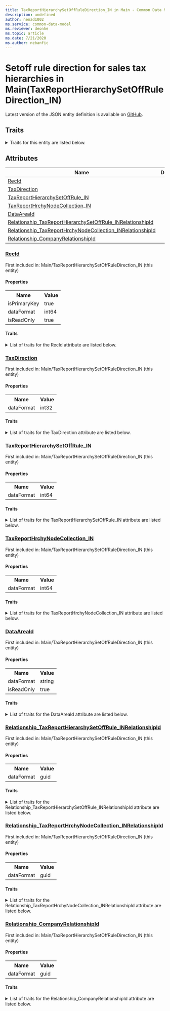 ```yaml
---
title: TaxReportHierarchySetOffRuleDirection_IN in Main - Common Data Model | Microsoft Docs
description: undefined
author: nenad1002
ms.service: common-data-model
ms.reviewer: deonhe
ms.topic: article
ms.date: 7/21/2020
ms.author: nebanfic
---
```


# Setoff rule direction for sales tax hierarchies in Main(TaxReportHierarchySetOffRuleDirection_IN)

  
 Latest version of the JSON entity definition is available on <a href="https://github.com/Microsoft/CDM/tree/master/schemaDocuments/core/operationsCommon/Tables/Finance/Tax/Main/TaxReportHierarchySetOffRuleDirection_IN.cdm.json" target="_blank">GitHub</a>.  

## Traits

<details>
<summary>Traits for this entity are listed below.  
</summary>

**is.identifiedBy**  
  names a specifc identity attribute to use with an entity  <table><tr><th>Parameter</th><th>Value</th><th>Data type</th><th>Explanation</th></tr><tr><td>attribute</td><td>[TaxReportHierarchySetOffRuleDirection_IN/(resolvedAttributes)/RecId](#RecId)</td><td>attribute</td><td></td></tr></table>

**is.CDM.entityVersion**  
  <table><tr><th>Parameter</th><th>Value</th><th>Data type</th><th>Explanation</th></tr><tr><td>versionNumber</td><td>"1.0"</td><td>string</td><td>semantic version number of the entity</td></tr></table>

**is.application.releaseVersion**  
  <table><tr><th>Parameter</th><th>Value</th><th>Data type</th><th>Explanation</th></tr><tr><td>releaseVersion</td><td>"10.0.13.0"</td><td>string</td><td>semantic version number of the application introducing this entity</td></tr></table>

**is.localized.displayedAs**  
  Holds the list of language specific display text for an object.  <table><tr><th>Parameter</th><th>Value</th><th>Data type</th><th>Explanation</th></tr><tr><td>localizedDisplayText</td><td><table><tr><th>languageTag</th><th>displayText</th></tr><tr><td>en</td><td>Setoff rule direction for sales tax hierarchies</td></tr></table></td><td>entity</td><td>a reference to the constant entity holding the list of localized text</td></tr></table>

</details>

## Attributes

|Name|Description|First Included in Instance|
|---|---|---|
|[RecId](#RecId)||<a href="TaxReportHierarchySetOffRuleDirection_IN.md" target="_blank">Main/TaxReportHierarchySetOffRuleDirection_IN</a>|
|[TaxDirection](#TaxDirection)||<a href="TaxReportHierarchySetOffRuleDirection_IN.md" target="_blank">Main/TaxReportHierarchySetOffRuleDirection_IN</a>|
|[TaxReportHierarchySetOffRule_IN](#TaxReportHierarchySetOffRule_IN)||<a href="TaxReportHierarchySetOffRuleDirection_IN.md" target="_blank">Main/TaxReportHierarchySetOffRuleDirection_IN</a>|
|[TaxReportHrchyNodeCollection_IN](#TaxReportHrchyNodeCollection_IN)||<a href="TaxReportHierarchySetOffRuleDirection_IN.md" target="_blank">Main/TaxReportHierarchySetOffRuleDirection_IN</a>|
|[DataAreaId](#DataAreaId)||<a href="TaxReportHierarchySetOffRuleDirection_IN.md" target="_blank">Main/TaxReportHierarchySetOffRuleDirection_IN</a>|
|[Relationship_TaxReportHierarchySetOffRule_INRelationshipId](#Relationship_TaxReportHierarchySetOffRule_INRelationshipId)||<a href="TaxReportHierarchySetOffRuleDirection_IN.md" target="_blank">Main/TaxReportHierarchySetOffRuleDirection_IN</a>|
|[Relationship_TaxReportHrchyNodeCollection_INRelationshipId](#Relationship_TaxReportHrchyNodeCollection_INRelationshipId)||<a href="TaxReportHierarchySetOffRuleDirection_IN.md" target="_blank">Main/TaxReportHierarchySetOffRuleDirection_IN</a>|
|[Relationship_CompanyRelationshipId](#Relationship_CompanyRelationshipId)||<a href="TaxReportHierarchySetOffRuleDirection_IN.md" target="_blank">Main/TaxReportHierarchySetOffRuleDirection_IN</a>|

### <a href=#RecId name="RecId">RecId</a>

First included in: Main/TaxReportHierarchySetOffRuleDirection_IN (this entity)  

#### Properties

<table><tr><th>Name</th><th>Value</th></tr><tr><td>isPrimaryKey</td><td>true</td></tr><tr><td>dataFormat</td><td>int64</td></tr><tr><td>isReadOnly</td><td>true</td></tr></table>

#### Traits

<details>
<summary>List of traits for the RecId attribute are listed below.</summary>

**is.dataFormat.integer**  
**is.dataFormat.big**  
**is.identifiedBy**  
names a specifc identity attribute to use with an entity  <table><tr><th>Parameter</th><th>Value</th><th>Data type</th><th>Explanation</th></tr><tr><td>attribute</td><td>[TaxReportHierarchySetOffRuleDirection_IN/(resolvedAttributes)/RecId](#RecId)</td><td>attribute</td><td></td></tr></table>

**is.readOnly**  
**is.dataFormat.integer**  
**is.dataFormat.big**  
</details>

### <a href=#TaxDirection name="TaxDirection">TaxDirection</a>

First included in: Main/TaxReportHierarchySetOffRuleDirection_IN (this entity)  

#### Properties

<table><tr><th>Name</th><th>Value</th></tr><tr><td>dataFormat</td><td>int32</td></tr></table>

#### Traits

<details>
<summary>List of traits for the TaxDirection attribute are listed below.</summary>

**is.dataFormat.integer**  
**is.dataFormat.integer**  
</details>

### <a href=#TaxReportHierarchySetOffRule_IN name="TaxReportHierarchySetOffRule_IN">TaxReportHierarchySetOffRule_IN</a>

First included in: Main/TaxReportHierarchySetOffRuleDirection_IN (this entity)  

#### Properties

<table><tr><th>Name</th><th>Value</th></tr><tr><td>dataFormat</td><td>int64</td></tr></table>

#### Traits

<details>
<summary>List of traits for the TaxReportHierarchySetOffRule_IN attribute are listed below.</summary>

**is.dataFormat.integer**  
**is.dataFormat.big**  
**is.dataFormat.integer**  
**is.dataFormat.big**  
</details>

### <a href=#TaxReportHrchyNodeCollection_IN name="TaxReportHrchyNodeCollection_IN">TaxReportHrchyNodeCollection_IN</a>

First included in: Main/TaxReportHierarchySetOffRuleDirection_IN (this entity)  

#### Properties

<table><tr><th>Name</th><th>Value</th></tr><tr><td>dataFormat</td><td>int64</td></tr></table>

#### Traits

<details>
<summary>List of traits for the TaxReportHrchyNodeCollection_IN attribute are listed below.</summary>

**is.dataFormat.integer**  
**is.dataFormat.big**  
**is.dataFormat.integer**  
**is.dataFormat.big**  
</details>

### <a href=#DataAreaId name="DataAreaId">DataAreaId</a>

First included in: Main/TaxReportHierarchySetOffRuleDirection_IN (this entity)  

#### Properties

<table><tr><th>Name</th><th>Value</th></tr><tr><td>dataFormat</td><td>string</td></tr><tr><td>isReadOnly</td><td>true</td></tr></table>

#### Traits

<details>
<summary>List of traits for the DataAreaId attribute are listed below.</summary>

**is.dataFormat.character**  
**is.dataFormat.big**  
**is.dataFormat.array**  
**is.readOnly**  
**is.dataFormat.character**  
**is.dataFormat.array**  
</details>

### <a href=#Relationship_TaxReportHierarchySetOffRule_INRelationshipId name="Relationship_TaxReportHierarchySetOffRule_INRelationshipId">Relationship_TaxReportHierarchySetOffRule_INRelationshipId</a>

First included in: Main/TaxReportHierarchySetOffRuleDirection_IN (this entity)  

#### Properties

<table><tr><th>Name</th><th>Value</th></tr><tr><td>dataFormat</td><td>guid</td></tr></table>

#### Traits

<details>
<summary>List of traits for the Relationship_TaxReportHierarchySetOffRule_INRelationshipId attribute are listed below.</summary>

**is.dataFormat.character**  
**is.dataFormat.big**  
**is.dataFormat.array**  
**is.dataFormat.guid**  
**means.identity.entityId**  
**is.linkedEntity.identifier**  
Marks the attribute(s) that hold foreign key references to a linked (used as an attribute) entity. This attribute is added to the resolved entity to enumerate the referenced entities.  <table><tr><th>Parameter</th><th>Value</th><th>Data type</th><th>Explanation</th></tr><tr><td>entityReferences</td><td><table><tr><th>entityReference</th><th>attributeReference</th></tr><tr><td><a href="TaxReportHierarchySetOffRule_IN.md" target="_blank">/core/operationsCommon/Tables/Finance/Tax/Main/TaxReportHierarchySetOffRule_IN.cdm.json/TaxReportHierarchySetOffRule_IN</a></td><td><a href="TaxReportHierarchySetOffRule_IN.md#RecId" target="_blank">RecId</a></td></tr></table></td><td>entity</td><td>a reference to the constant entity holding the list of entity references</td></tr></table>

**is.dataFormat.guid**  
**is.dataFormat.character**  
**is.dataFormat.array**  
</details>

### <a href=#Relationship_TaxReportHrchyNodeCollection_INRelationshipId name="Relationship_TaxReportHrchyNodeCollection_INRelationshipId">Relationship_TaxReportHrchyNodeCollection_INRelationshipId</a>

First included in: Main/TaxReportHierarchySetOffRuleDirection_IN (this entity)  

#### Properties

<table><tr><th>Name</th><th>Value</th></tr><tr><td>dataFormat</td><td>guid</td></tr></table>

#### Traits

<details>
<summary>List of traits for the Relationship_TaxReportHrchyNodeCollection_INRelationshipId attribute are listed below.</summary>

**is.dataFormat.character**  
**is.dataFormat.big**  
**is.dataFormat.array**  
**is.dataFormat.guid**  
**means.identity.entityId**  
**is.linkedEntity.identifier**  
Marks the attribute(s) that hold foreign key references to a linked (used as an attribute) entity. This attribute is added to the resolved entity to enumerate the referenced entities.  <table><tr><th>Parameter</th><th>Value</th><th>Data type</th><th>Explanation</th></tr><tr><td>entityReferences</td><td><table><tr><th>entityReference</th><th>attributeReference</th></tr><tr><td><a href="TaxReportHrchyNodeCollection_IN.md" target="_blank">/core/operationsCommon/Tables/Finance/Tax/Main/TaxReportHrchyNodeCollection_IN.cdm.json/TaxReportHrchyNodeCollection_IN</a></td><td><a href="TaxReportHrchyNodeCollection_IN.md#RecId" target="_blank">RecId</a></td></tr></table></td><td>entity</td><td>a reference to the constant entity holding the list of entity references</td></tr></table>

**is.dataFormat.guid**  
**is.dataFormat.character**  
**is.dataFormat.array**  
</details>

### <a href=#Relationship_CompanyRelationshipId name="Relationship_CompanyRelationshipId">Relationship_CompanyRelationshipId</a>

First included in: Main/TaxReportHierarchySetOffRuleDirection_IN (this entity)  

#### Properties

<table><tr><th>Name</th><th>Value</th></tr><tr><td>dataFormat</td><td>guid</td></tr></table>

#### Traits

<details>
<summary>List of traits for the Relationship_CompanyRelationshipId attribute are listed below.</summary>

**is.dataFormat.character**  
**is.dataFormat.big**  
**is.dataFormat.array**  
**is.dataFormat.guid**  
**means.identity.entityId**  
**is.linkedEntity.identifier**  
Marks the attribute(s) that hold foreign key references to a linked (used as an attribute) entity. This attribute is added to the resolved entity to enumerate the referenced entities.  <table><tr><th>Parameter</th><th>Value</th><th>Data type</th><th>Explanation</th></tr><tr><td>entityReferences</td><td><table><tr><th>entityReference</th><th>attributeReference</th></tr><tr><td><a href="../../Ledger/Main/CompanyInfo.md" target="_blank">/core/operationsCommon/Tables/Finance/Ledger/Main/CompanyInfo.cdm.json/CompanyInfo</a></td><td><a href="../../Ledger/Main/CompanyInfo.md#RecId" target="_blank">RecId</a></td></tr></table></td><td>entity</td><td>a reference to the constant entity holding the list of entity references</td></tr></table>

**is.dataFormat.guid**  
**is.dataFormat.character**  
**is.dataFormat.array**  
</details>
